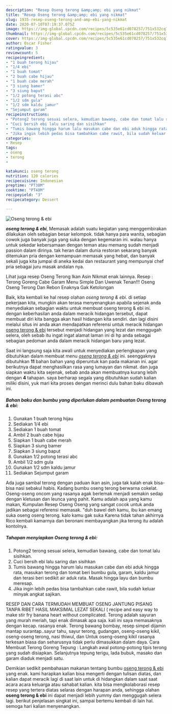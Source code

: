 ```yaml
---
description: "Resep Oseng terong &amp;amp; ebi yang nikmat"
title: "Resep Oseng terong &amp;amp; ebi yang nikmat"
slug: 1935-resep-oseng-terong-and-amp-ebi-yang-nikmat
date: 2020-07-10T07:19:37.075Z
image: https://img-global.cpcdn.com/recipes/5c535e61cd078257/751x532cq70/oseng-terong-ebi-foto-resep-utama.jpg
thumbnail: https://img-global.cpcdn.com/recipes/5c535e61cd078257/751x532cq70/oseng-terong-ebi-foto-resep-utama.jpg
cover: https://img-global.cpcdn.com/recipes/5c535e61cd078257/751x532cq70/oseng-terong-ebi-foto-resep-utama.jpg
author: Oscar Fisher
ratingvalue: 3
reviewcount: 5
recipeingredient:
- "1 buah terong hijau"
- "1/4 ebi"
- "1 buah tomat"
- "2 buah cabe hijau"
- "1 buah cabe merah"
- "3 siung bamer"
- "3 siung baput"
- "1/2 potong terasi abc"
- "1/2 sdm gula"
- "1/2 sdm kaldu jamur"
- "Sejumput garam"
recipeinstructions:
- "Potong2 terong sesuai selera, kemudian bawang, cabe dan tomat lalu sisihkan."
- "Cuci bersih ebi lalu saring dan sisihkan"
- "Tumis bawang hingga harum lalu masukan cabe dan ebi aduk hingga rata, masukan terong dan tomat beri bumbu gula, garam, kaldu jamur dan terasi beri sedikit air aduk rata. Masak hingga layu dan bumbu meresap."
- "Jika ingin lebih pedas bisa tambahkan cabe rawit, bila sudah keluar minyak angkat sajikan."
categories:
- Resep
tags:
- oseng
- terong
- 

katakunci: oseng terong  
nutrition: 120 calories
recipecuisine: Indonesian
preptime: "PT38M"
cooktime: "PT48M"
recipeyield: "3"
recipecategory: Dessert

---
```



![Oseng terong &amp; ebi](https://img-global.cpcdn.com/recipes/5c535e61cd078257/751x532cq70/oseng-terong-ebi-foto-resep-utama.jpg)

<b><i>oseng terong &amp; ebi</i></b>, Memasak adalah suatu kegiatan yang menggembirakan dilakukan oleh sebagian besar kelompok. tidak hanya para wanita, sebagian cowok juga banyak juga yang suka dengan kegemaran ini. walau hanya untuk sekedar kebersamaan dengan teman atau memang sudah menjadi passion dalam dirinya. tak heran dalam dunia restoran sekarang banyak ditemukan pria dengan kemampuan memasak yang hebat, dan banyak sekali juga kita jumpai di aneka kedai dan restaurant yang mempunyai chef pria sebagai juru masak andalan nya.

Lihat juga resep Oseng Terong Ikan Asin Nikmat enak lainnya. Resep : Terong Goreng Cabe Garam Menu Simple Dan Uwenak Tenan!!! Oseng Oseng Terong Dan Rebon Enaknya Gak Ketolongan

Baik, kita kembali ke hal resep olahan <i>oseng terong &amp; ebi</i>. di setiap pekerjaan kita, mungkin akan terasa menyenangkan apabila sejenak anda menyediakan sebagian waktu untuk membuat oseng terong &amp; ebi ini. dengan keberhasilan anda dalam meracik hidangan tersebut, dapat membuat diri kita bangga akan hasil hidangan kita sendiri. dan lagi disini melalui situs ini anda akan mendapatkan referensi untuk meracik hidangan <u>oseng terong &amp; ebi</u> tersebut menjadi hidangan yang lezat dan menggugah selera, oleh sebab itu ingat ingat alamat laman ini di hp anda sebagai sebagian pedoman anda dalam meracik hidangan baru yang lezat.


Saat ini langsung saja kita awali untuk menyediakan perlengkapan yang dibutuhkan dalam membuat menu <u><i>oseng terong &amp; ebi</i></u> ini. seenggaknya dibutuhkan <b>11</b> bahan bahan yang diperuntuk kan pada makanan ini. agar berikutnya dapat menghasilkan rasa yang lumayan dan nikmat. dan juga siapkan waktu kita sejenak, sebab anda akan membuatnya kurang lebih dengan <b>4</b> tahapan. saya berharap segala yang dibutuhkan sudah kalian miliki disini, yuk mari kita proses dengan merinci dulu bahan baku dibawah ini.

<!--inarticleads1-->

##### Bahan baku dan bumbu yang diperlukan dalam pembuatan Oseng terong &amp; ebi:

1. Gunakan 1 buah terong hijau
1. Sediakan 1/4 ebi
1. Sediakan 1 buah tomat
1. Ambil 2 buah cabe hijau
1. Siapkan 1 buah cabe merah
1. Siapkan 3 siung bamer
1. Siapkan 3 siung baput
1. Gunakan 1/2 potong terasi abc
1. Ambil 1/2 sdm gula
1. Gunakan 1/2 sdm kaldu jamur
1. Sediakan Sejumput garam


Ada juga sambal terong dengan paduan ikan asin, juga tak kalah enak bisa-bisa nasi sebakul habis. Kadang bumbu oseng terong berwarna cokelat. Oseng-oseng oncom yang rasanya agak berlemak menjadi semakin sedap dengan kletusan dan leunca yang pahit. Kamu adalah apa yang kamu makan, Kumpulan Resep Oseng Oseng yang sangat cocok untuk anda jadikan sebagai referensi memasak. &#34;duh bawel deh kamu, ibu kan emang suka oseng oseng terong. kalo kamu gak suka Karena tidak tahan akhirnya Rico kembali kamarnya dan beronani membayangkan jika terong itu adalah kontolnya. 

<!--inarticleads2-->

##### Tahapan menyiapkan Oseng terong &amp; ebi:

1. Potong2 terong sesuai selera, kemudian bawang, cabe dan tomat lalu sisihkan.
1. Cuci bersih ebi lalu saring dan sisihkan
1. Tumis bawang hingga harum lalu masukan cabe dan ebi aduk hingga rata, masukan terong dan tomat beri bumbu gula, garam, kaldu jamur dan terasi beri sedikit air aduk rata. Masak hingga layu dan bumbu meresap.
1. Jika ingin lebih pedas bisa tambahkan cabe rawit, bila sudah keluar minyak angkat sajikan.


RESEP DAN CARA TERMUDAH MEMBUAT OSENG JANTUNG PISANG TANPA RIBET HASIL MAKSIMAL LEZAT SEKALI ( recipe and easy way to make stir fry banana heart without complicated. Terong adalah sayuran yang murah meriah, tapi enak dimasak apa saja. kali ini saya memasaknya dengan kecap. rasanya enak. Terong bawang bombay, resep simpel dijamin mantap surantap..sayur tahu, sayur terong, gudangan, oseng-oseng kikil, oseng-oseng terong, nasi thiwul, dan Untuk oseng-oseng kikil rasanya terkesan biasa dan seharusnya tidak perlu dimasukkan dalam daya. Cara Membuat Terong Goreng Tepung : Langkah awal potong-potong tipis terong yang sudah disiapkan. Selanjutnya tepung terigu, lada bubuk, masako dan garam diaduk menjadi satu. 

Demikian sedikit pembahasan makanan tentang bumbu <u>oseng terong &amp; ebi</u> yang enak. kami harapkan kalian bisa mengerti dengan tulisan diatas, dan kalian dapat meracik lagi di saat lain untuk di hidangkan dalam saat saat acara acara keluarga atau sahabat kalian. kita bisa mengkolaborasi resep resep yang tertera diatas selaras dengan harapan anda, sehingga olahan <b>oseng terong &amp; ebi</b> ini dapat menjadi lebih yummy dan menggugah selera lagi. berikut penjelasan singkat ini, sampai bertemu kembali di lain hal. semoga hari kalian menyenangkan.
